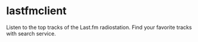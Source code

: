 # lastfmclient
Listen to the top tracks of the Last.fm radiostation. Find your favorite tracks with search service.
